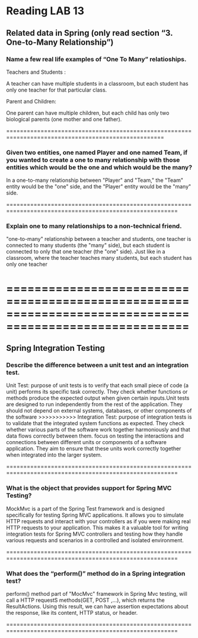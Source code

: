 
# Reading LAB 13

## Related data in Spring (only read section “3. One-to-Many Relationship”)
### Name a few real life examples of “One To Many” relatioships.
Teachers and Students :

A teacher can have multiple students in a classroom, but each student has only one teacher for that particular class.

Parent and Children:

One parent can have multiple children, but each child has only two biological parents (one mother and one father).

====================================================================================================
### Given two entities, one named Player and one named Team, if you wanted to create a one to many relationship with those entities which would be the one and which would be the many?


In a one-to-many relationship between "Player" and "Team," the "Team" entity would  be the "one" side, and the "Player" entity would be the "many" side.

========================================================================================================
### Explain one to many relationships to a non-technical friend.

"one-to-many" relationship between a teacher and students, one teacher is connected to many students (the "many" side), but each student is connected to only that one teacher (the "one" side). Just like in a classroom, where the teacher teaches many students, but each student has only one teacher

========================================================================================================
========================================================================================================
##  Spring Integration Testing

### Describe the difference between a unit test and an integration test.

Unit Test:   purpose of unit tests is to verify that each small piece of code (a unit) performs its specific task correctly. They check whether functions or methods produce the expected output when given certain inputs.Unit tests are designed to run independently from the rest of the application. They should not depend on external systems, databases, or other components of the software >>>>>>>>>>> Integration Test:  purpose of integration tests is to validate that the integrated system functions as expected. They check whether various parts of the software work together harmoniously and that data flows correctly between them.  focus on testing the interactions and connections between different units or components of a software application. They aim to ensure that these units work correctly together when integrated into the larger system. 

========================================================================================================
### What is the object that provides support for Spring MVC Testing?

MockMvc is a part of the Spring Test framework and is designed specifically for testing Spring MVC applications. It allows you to simulate HTTP requests and interact with your controllers as if you were making real HTTP requests to your application. This makes it a valuable tool for writing integration tests for Spring MVC controllers and testing how they handle various requests and scenarios in a controlled and isolated environment.

========================================================================================================

### What does the “perform()” method do in a Spring integration test?

perform() method part of "MocMvc" framework in Spring Mvc testing, will call a HTTP requestS methods(GET, POST ,...), which returns the ResultActions. Using this result, we can have assertion expectations about the response, like its content, HTTP status, or header.

========================================================================================================